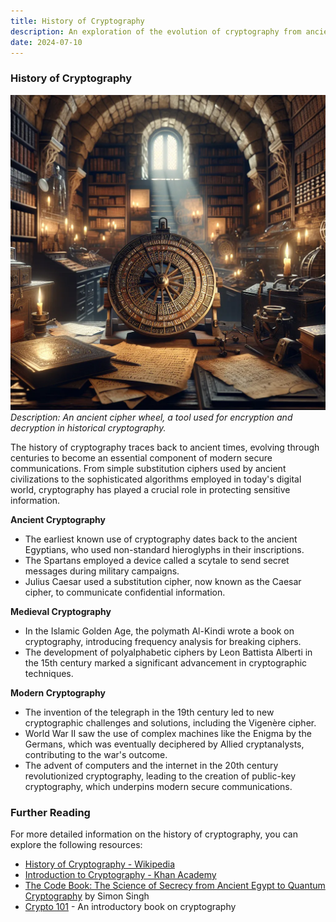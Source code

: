 ```yaml
---
title: History of Cryptography
description: An exploration of the evolution of cryptography from ancient times to modern secure communications.
date: 2024-07-10
---
```


### History of Cryptography

![Cryptography](/assets/images/cryptography.webp)
*Description: An ancient cipher wheel, a tool used for encryption and decryption in historical cryptography.*

The history of cryptography traces back to ancient times, evolving through centuries to become an essential component of modern secure communications. From simple substitution ciphers used by ancient civilizations to the sophisticated algorithms employed in today's digital world, cryptography has played a crucial role in protecting sensitive information.

**Ancient Cryptography**
- The earliest known use of cryptography dates back to the ancient Egyptians, who used non-standard hieroglyphs in their inscriptions.
- The Spartans employed a device called a scytale to send secret messages during military campaigns.
- Julius Caesar used a substitution cipher, now known as the Caesar cipher, to communicate confidential information.

**Medieval Cryptography**
- In the Islamic Golden Age, the polymath Al-Kindi wrote a book on cryptography, introducing frequency analysis for breaking ciphers.
- The development of polyalphabetic ciphers by Leon Battista Alberti in the 15th century marked a significant advancement in cryptographic techniques.

**Modern Cryptography**
- The invention of the telegraph in the 19th century led to new cryptographic challenges and solutions, including the Vigenère cipher.
- World War II saw the use of complex machines like the Enigma by the Germans, which was eventually deciphered by Allied cryptanalysts, contributing to the war's outcome.
- The advent of computers and the internet in the 20th century revolutionized cryptography, leading to the creation of public-key cryptography, which underpins modern secure communications.

### Further Reading

For more detailed information on the history of cryptography, you can explore the following resources:
- [History of Cryptography - Wikipedia](https://en.wikipedia.org/wiki/History_of_cryptography)
- [Introduction to Cryptography - Khan Academy](https://www.khanacademy.org/computing/computer-science/cryptography)
- [The Code Book: The Science of Secrecy from Ancient Egypt to Quantum Cryptography](https://www.simonsingh.net/The_Code_Book.html) by Simon Singh
- [Crypto 101](https://crypto101.io/) - An introductory book on cryptography